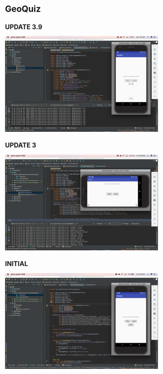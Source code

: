 # GeoQuiz

## UPDATE 3.9
![Update 3.9](Images/UPDATE3.9.png)

## UPDATE 3
![Update 3](Images/UPDATE3.png)

## INITIAL
![Initial](Images/GeoQuizScreenShot.png)
